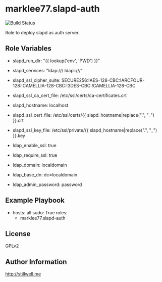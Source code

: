 marklee77.slapd-auth
====================

[![Build Status](https://travis-ci.org/marklee77/ansible-role-slapd-auth.svg?branch=master)](https://travis-ci.org/marklee77/ansible-role-slapd-auth)

Role to deploy slapd as auth server.

Role Variables
--------------

- slapd_run_dir: "{{ lookup('env', 'PWD') }}"

- slapd_services: "ldap:/// ldapi:///"
- slapd_ssl_cipher_suite: SECURE256:!AES-128-CBC:!ARCFOUR-128:!CAMELLIA-128-CBC:!3DES-CBC:!CAMELLIA-128-CBC 
- slapd_ssl_ca_cert_file: /etc/ssl/certs/ca-certificates.crt

- slapd_hostname: localhost
- slapd_ssl_cert_file: /etc/ssl/certs/{{ slapd_hostname|replace(".", "_") }}.crt
- slapd_ssl_key_file: /etc/ssl/private/{{ slapd_hostname|replace(".", "_") }}.key

- ldap_enable_ssl: true
- ldap_require_ssl: true

- ldap_domain: localdomain
- ldap_base_dn: dc=localdomain
- ldap_admin_password: password

Example Playbook
-------------------------

- hosts: all
  sudo: True
  roles:
    - marklee77.slapd-auth

License
-------

GPLv2

Author Information
------------------

http://stillwell.me
